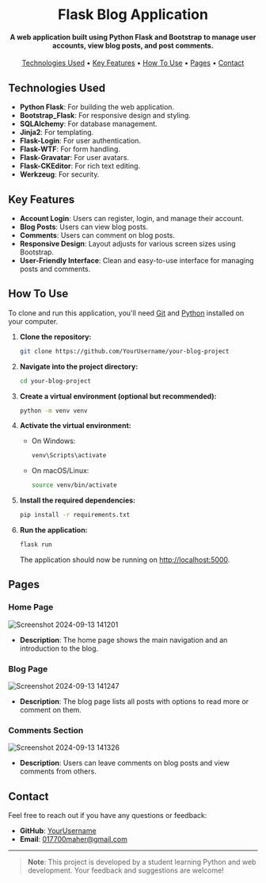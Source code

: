 <h1 align="center">
  Flask Blog Application
  <br>
</h1>

<h4 align="center">A web application built using Python Flask and Bootstrap to manage user accounts, view blog posts, and post comments.</h4>

<p align="center">
  <a href="#technologies-used">Technologies Used</a> •
  <a href="#key-features">Key Features</a> •
  <a href="#how-to-use">How To Use</a> •
  <a href="#pages">Pages</a> •
  <a href="#contact">Contact</a>
</p>

## Technologies Used

* **Python Flask**: For building the web application.
* **Bootstrap_Flask**: For responsive design and styling.
* **SQLAlchemy**: For database management.
* **Jinja2**: For templating.
* **Flask-Login**: For user authentication.
* **Flask-WTF**: For form handling.
* **Flask-Gravatar**: For user avatars.
* **Flask-CKEditor**: For rich text editing.
* **Werkzeug**: For security.

## Key Features

* **Account Login**: Users can register, login, and manage their account.
* **Blog Posts**: Users can view blog posts.
* **Comments**: Users can comment on blog posts.
* **Responsive Design**: Layout adjusts for various screen sizes using Bootstrap.
* **User-Friendly Interface**: Clean and easy-to-use interface for managing posts and comments.

## How To Use

To clone and run this application, you'll need [Git](https://git-scm.com) and [Python](https://www.python.org/downloads/) installed on your computer.

1. **Clone the repository:**

    ```bash
    git clone https://github.com/YourUsername/your-blog-project
    ```

2. **Navigate into the project directory:**

    ```bash
    cd your-blog-project
    ```

3. **Create a virtual environment (optional but recommended):**

    ```bash
    python -m venv venv
    ```

4. **Activate the virtual environment:**

    - On Windows:

        ```bash
        venv\Scripts\activate
        ```

    - On macOS/Linux:

        ```bash
        source venv/bin/activate
        ```

5. **Install the required dependencies:**

    ```bash
    pip install -r requirements.txt
    ```

6. **Run the application:**

    ```bash
    flask run
    ```

    The application should now be running on [http://localhost:5000](http://localhost:5000).

## Pages

### Home Page

![Screenshot 2024-09-13 141201](https://github.com/user-attachments/assets/26e81e71-185a-492b-88e6-84e0ebed3cfc)

- **Description**: The home page shows the main navigation and an introduction to the blog.

### Blog Page

![Screenshot 2024-09-13 141247](https://github.com/user-attachments/assets/79d4be61-3826-4e6d-b381-25f7929f3b2b)

- **Description**: The blog page lists all posts with options to read more or comment on them.

### Comments Section

![Screenshot 2024-09-13 141326](https://github.com/user-attachments/assets/30f977bc-94a4-49fe-a0bc-32e0ee85bc6e)

- **Description**: Users can leave comments on blog posts and view comments from others.

## Contact

Feel free to reach out if you have any questions or feedback:

- **GitHub**: [YourUsername](https://github.com/YourUsername)
- **Email**: 017700maher@gmail.com

---

> **Note**: This project is developed by a student learning Python and web development. Your feedback and suggestions are welcome!
